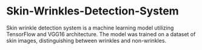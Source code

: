 # Skin-Wrinkles-Detection-System
Skin wrinkle detection system is a machine learning model utilizing TensorFlow and VGG16 architecture. The model was trained on a dataset of skin images, distinguishing between wrinkles and non-wrinkles.
